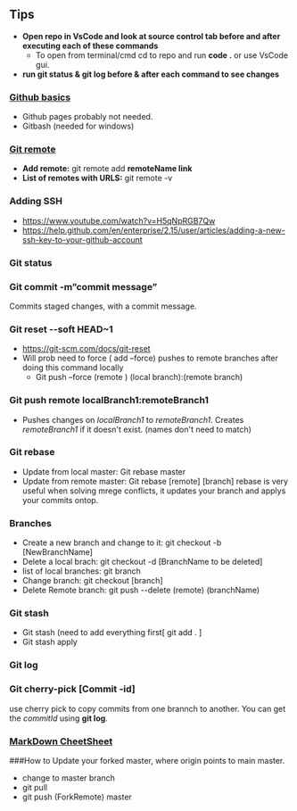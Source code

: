 ## Tips
* **Open repo in VsCode and look at source control tab before and after executing each of these commands**
  * To open from terminal/cmd cd to repo and run **code .** or use VsCode gui. 
* **run git status & git log before & after each command to see changes**

###	[Github basics](https://www.youtube.com/playlist?list=PLRqwX-V7Uu6ZF9C0YMKuns9sLDzK6zoiV)
* Github pages probably not needed. 
* Gitbash (needed for windows) 

###	[Git remote ](https://help.github.com/en/github/using-git/adding-a-remote) 
* **Add remote:** git remote add **remoteName link**
* **List of remotes with URLS:** git remote -v 

###	Adding SSH
* https://www.youtube.com/watch?v=H5qNpRGB7Qw 
* https://help.github.com/en/enterprise/2.15/user/articles/adding-a-new-ssh-key-to-your-github-account

###	Git status 

###	Git commit -m”commit message”
Commits staged changes, with a commit message. 

###	Git reset --soft HEAD~1
* https://git-scm.com/docs/git-reset
* Will prob need to force ( add –force) pushes to remote branches after doing this command locally
  * Git push –force (remote ) (local branch):(remote branch)
  
  
###	Git push **remote localBranch1:remoteBranch1** 
* Pushes changes on _localBranch1_ to _remoteBranch1_. Creates _remoteBranch1_ if it doesn't exist. (names don't need to match) 

###	Git rebase 
* Update from local master: Git rebase master
* Update from remote master: Git rebase [remote] [branch] 
rebase is very useful when solving mrege conflicts, it updates your branch and applys your commits ontop. 


###	Branches
* Create a new branch and change to it: git checkout -b [NewBranchName] 
* Delete a local brach:  git checkout -d [BranchName to be deleted] 
* list of local branches: git branch 
* Change branch: git checkout [branch]
* Delete Remote branch: git push --delete (remote) (branchName) 

###	Git stash 
* Git stash (need to add everything first[  git add . ] 
* Git stash apply
###	Git log 
###	Git cherry-pick [Commit -id] 
use cherry pick to copy commits from one brannch to another. You can get the _commitId_ using **git log**. 

### [MarkDown CheetSheet](https://github.com/adam-p/markdown-here/wiki/Markdown-Cheatsheet)

###How to Update your forked master, where origin points to main master. 
* change to master branch
* git pull 
* git push (ForkRemote) master
